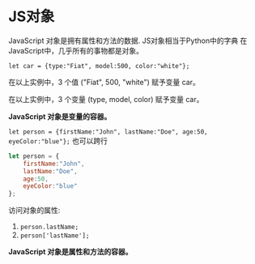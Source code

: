 # JS对象
JavaScript 对象是拥有属性和方法的数据.
JS对象相当于Python中的字典
在 JavaScript中，几乎所有的事物都是对象。

`let car = {type:"Fiat", model:500, color:"white"};`

在以上实例中，3 个值 ("Fiat", 500, "white") 赋予变量 car。

在以上实例中，3 个变量 (type, model, color) 赋予变量 car。

**JavaScript 对象是变量的容器。**

`let person = {firstName:"John", lastName:"Doe", age:50, eyeColor:"blue"};`
也可以跨行
```javascript
let person = {
    firstName:"John",
    lastName:"Doe",
    age:50,
    eyeColor:"blue"
};
```
访问对象的属性:
1. `person.lastName;`
2. `person['lastName'];`

**JavaScript 对象是属性和方法的容器。**
